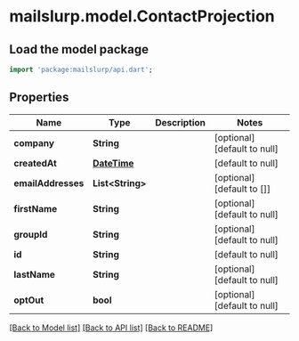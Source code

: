 # mailslurp.model.ContactProjection

## Load the model package
```dart
import 'package:mailslurp/api.dart';
```

## Properties
Name | Type | Description | Notes
------------ | ------------- | ------------- | -------------
**company** | **String** |  | [optional] [default to null]
**createdAt** | [**DateTime**](DateTime.md) |  | [default to null]
**emailAddresses** | **List&lt;String&gt;** |  | [optional] [default to []]
**firstName** | **String** |  | [optional] [default to null]
**groupId** | **String** |  | [optional] [default to null]
**id** | **String** |  | [default to null]
**lastName** | **String** |  | [optional] [default to null]
**optOut** | **bool** |  | [optional] [default to null]

[[Back to Model list]](../README.md#documentation-for-models) [[Back to API list]](../README.md#documentation-for-api-endpoints) [[Back to README]](../README.md)



